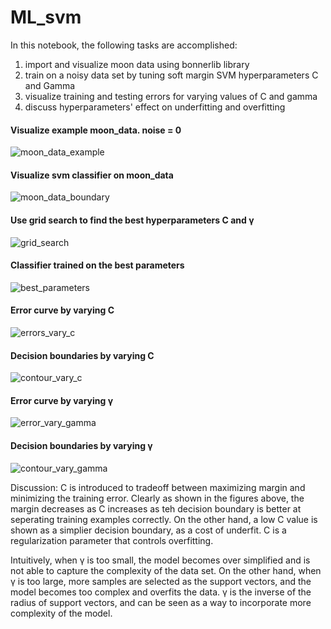 # ML_svm
In this notebook, the following tasks are accomplished:
1. import and visualize moon data using bonnerlib library
2. train on a noisy data set by tuning soft margin SVM hyperparameters C and Gamma
3. visualize training and testing errors for varying values of C and gamma
4. discuss hyperparameters' effect on underfitting and overfitting

#### Visualize example moon_data. noise = 0
![moon_data_example](https://github.com/yanb514/ML_svm/blob/master/images/moon_data_example.png)

#### Visualize svm classifier on moon_data
![moon_data_boundary](https://github.com/yanb514/ML_svm/blob/master/images/moon_data_boundary.png)

#### Use grid search to find the best hyperparameters C and γ
![grid_search](https://github.com/yanb514/ML_svm/blob/master/images/grid_search.png)

#### Classifier trained on the best parameters
![best_parameters](https://github.com/yanb514/ML_svm/blob/master/images/best_parameters.png)

#### Error curve by varying C
![errors_vary_c](https://github.com/yanb514/ML_svm/blob/master/images/errors_vary_c.png)

#### Decision boundaries by varying C
![contour_vary_c](https://github.com/yanb514/ML_svm/blob/master/images/contour_vary_c.png)

#### Error curve by varying γ
![error_vary_gamma](https://github.com/yanb514/ML_svm/blob/master/images/error_vary_gamma.png)

#### Decision boundaries by varying γ
![contour_vary_gamma](https://github.com/yanb514/ML_svm/blob/master/images/contour_vary_gamma.png)

Discussion: C is introduced to tradeoff between maximizing margin and minimizing the training error. Clearly as shown in the figures above, the margin decreases as C increases as teh decision boundary is better at seperating training examples correctly. On the other hand, a low C value is shown as a simplier decision boundary, as a cost of underfit. C is a regularization parameter that controls overfitting.

Intuitively, when  γ  is too small, the model becomes over simplified and is not able to capture the complexity of the data set. On the other hand, when  γ  is too large, more samples are selected as the support vectors, and the model becomes too complex and overfits the data.  γ  is the inverse of the radius of support vectors, and can be seen as a way to incorporate more complexity of the model.
